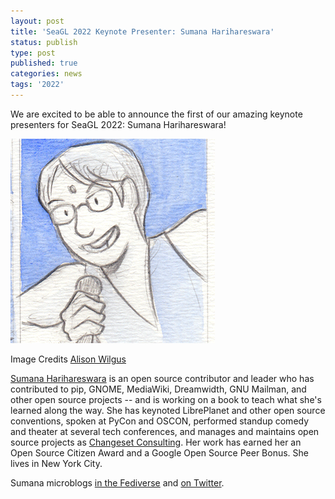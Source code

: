```yaml
---
layout: post
title: 'SeaGL 2022 Keynote Presenter: Sumana Harihareswara'
status: publish
type: post
published: true
categories: news
tags: '2022'
---
```


We are excited to be able to announce the first of our amazing keynote presenters for SeaGL 2022: Sumana Harihareswara!

![Sumana Harihareswara](/img/posts/2022_Keynote_Sumana.jpg)

Image Credits [Alison Wilgus](http://www.tcj.com/alison-wilgus-day-three/)

[Sumana Harihareswara](https://www.harihareswara.net/) is an open source
contributor and leader who has contributed to pip, GNOME, MediaWiki,
Dreamwidth, GNU Mailman, and other open source projects -- and is
working on a book to teach what she's learned along the way. She has
keynoted LibrePlanet and other open source conventions, spoken at PyCon
and OSCON, performed standup comedy and theater at several tech
conferences, and manages and maintains open source projects as
[Changeset Consulting](http://changeset.nyc/).  Her work has earned her
an Open Source Citizen Award and a Google Open Source Peer Bonus. She
lives in New York City.

Sumana microblogs [in the Fediverse](https://social.coop/@brainwane/)
and [on Twitter](https://twitter.com/brainwane).
